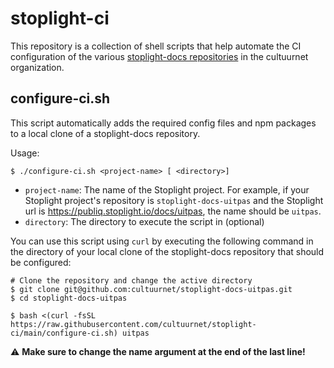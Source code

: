 # stoplight-ci

This repository is a collection of shell scripts that help automate the CI configuration of the various [stoplight-docs repositories](https://github.com/cultuurnet?q=stoplight-docs-&type=&language=&sort=) in the cultuurnet organization.

## configure-ci.sh

This script automatically adds the required config files and npm packages to a local clone of a stoplight-docs repository.

Usage:
```shell
$ ./configure-ci.sh <project-name> [ <directory>]
```

- `project-name`: The name of the Stoplight project. For example, if your Stoplight project's repository is `stoplight-docs-uitpas` and the Stoplight url is https://publiq.stoplight.io/docs/uitpas, the name should be `uitpas`.
- `directory`: The directory to execute the script in (optional)

You can use this script using `curl` by executing the following command in the directory of your local clone of the stoplight-docs repository that should be configured:
```shell
# Clone the repository and change the active directory
$ git clone git@github.com:cultuurnet/stoplight-docs-uitpas.git
$ cd stoplight-docs-uitpas

$ bash <(curl -fsSL https://raw.githubusercontent.com/cultuurnet/stoplight-ci/main/configure-ci.sh) uitpas
```

⚠️ **Make sure to change the name argument at the end of the last line!**
